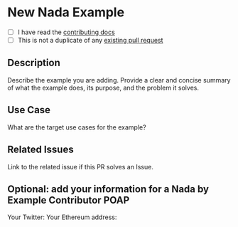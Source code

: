 # New Nada Example

- [ ] I have read the [contributing docs](/NillionNetwork/nada-by-example/blob/main/CONTRIBUTING.md)
- [ ] This is not a duplicate of any [existing pull request](https://github.com/NillionNetwork/nada-by-example/pulls)

## Description

Describe the example you are adding. Provide a clear and concise summary of what the example does, its purpose, and the problem it solves. 

## Use Case

What are the target use cases for the example? 

## Related Issues

Link to the related issue if this PR solves an Issue.

## Optional: add your information for a Nada by Example Contributor POAP

Your Twitter:
Your Ethereum address:
